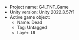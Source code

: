<!-- UNITY CODE ASSIST INSTRUCTIONS START -->
- Project name: G4_TNT_Game
- Unity version: Unity 2022.3.57f1
- Active game object:
  - Name: Dead
  - Tag: Untagged
  - Layer: UI
<!-- UNITY CODE ASSIST INSTRUCTIONS END -->